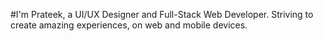 #I'm Prateek, a UI/UX Designer and Full-Stack Web Developer. Striving to create amazing experiences, on web and mobile devices.
